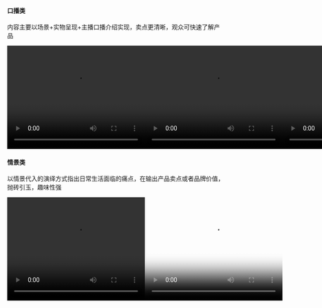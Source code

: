 #### 口播类

内容主要以场景+实物呈现+主播口播介绍实现，卖点更清晰，观众可快速了解产品

<div style="display: flex;">
  <video src="video/v1.mp4" width="320" height="240" controls></video>
  <video src="video/v2.mp4" width="320" height="240" controls></video>
  <video src="video/v3.mp4" width="320" height="240" controls></video>
</div>

#### 情景类

以情景代入的演绎方式指出日常生活面临的痛点，在输出产品卖点或者品牌价值，抛砖引玉，趣味性强

<div style="display: flex;">
  <video src="video/m1.mp4" width="320" height="240" controls></video>
  <video src="video/m2.mp4" width="320" height="240" controls poster="https://raw.gitmirror.com/lqingjin/zuopinji/main/img/m2.jpg"></video>
</div>